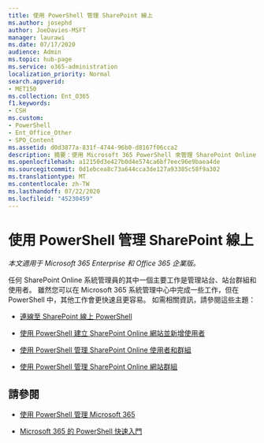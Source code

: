 ```yaml
---
title: 使用 PowerShell 管理 SharePoint 線上
ms.author: josephd
author: JoeDavies-MSFT
manager: laurawi
ms.date: 07/17/2020
audience: Admin
ms.topic: hub-page
ms.service: o365-administration
localization_priority: Normal
search.appverid:
- MET150
ms.collection: Ent_O365
f1.keywords:
- CSH
ms.custom:
- PowerShell
- Ent_Office_Other
- SPO_Content
ms.assetid: d0d3877a-831f-4744-96b0-d8167f06cca2
description: 摘要：使用 Microsoft 365 PowerShell 來管理 SharePoint Online 使用者、群組及網站群組。
ms.openlocfilehash: a12150d3e427b0d4e574ca6bf7eec96e9baea4de
ms.sourcegitcommit: 0d1ebcea8c73a644cca3de127a93385c58f9a302
ms.translationtype: MT
ms.contentlocale: zh-TW
ms.lasthandoff: 07/22/2020
ms.locfileid: "45230459"
---
```

# <a name="manage-sharepoint-online-with-powershell"></a>使用 PowerShell 管理 SharePoint 線上

*本文適用于 Microsoft 365 Enterprise 和 Office 365 企業版。*

任何 SharePoint Online 系統管理員的其中一個主要工作是管理站台、站台群組和使用者。 雖然您可以在 Microsoft 365 系統管理中心中完成一些工作，但在 PowerShell 中，其他工作會更快速且更容易。 如需相關資訊，請參閱這些主題：

- [連線至 SharePoint 線上 PowerShell](https://docs.microsoft.com/powershell/sharepoint/sharepoint-online/connect-sharepoint-online?view=sharepoint-ps)
  
- [使用 PowerShell 建立 SharePoint Online 網站並新增使用者](create-sharepoint-sites-and-add-users-with-powershell.md)
    
- [使用 PowerShell 管理 SharePoint Online 使用者和群組](manage-sharepoint-users-and-groups-with-powershell.md)
    
- [使用 PowerShell 管理 SharePoint Online 網站群組](manage-sharepoint-site-groups-with-powershell.md)
    
## <a name="see-also"></a>請參閱

- [使用 PowerShell 管理 Microsoft 365](manage-office-365-with-office-365-powershell.md)

- [Microsoft 365 的 PowerShell 快速入門](getting-started-with-office-365-powershell.md)
